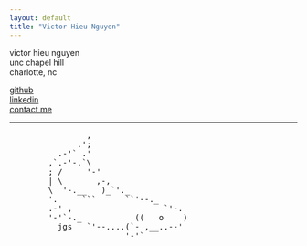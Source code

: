 ```yaml
---
layout: default
title: "Victor Hieu Nguyen"
---
```


victor hieu nguyen  
unc chapel hill  
charlotte, nc  

[github](https://github.com/vhi3u)  
[linkedin](https://www.linkedin.com/in/victorhieunguyen/)  
[contact me](mailto:vhieu@unc.edu)

---

<pre>
                ,
              .';
          .-'` .'
        ,`.-'-.`\
        ; /     '-'
        | \       ,-,
        \  '-.__   )_`'._
        '.     ```      ``'--._
        .-' ,                   `'-.
        '-'`-._           ((   o    )
          jgs   `'--....(`- ,__..--'
                        '-'`
</pre>
